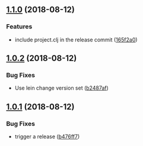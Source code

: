 ## [1.1.0](https://github.com/miikka/clj-sem-rel-test/compare/v1.0.2...v1.1.0) (2018-08-12)


### Features

* include project.clj in the release commit ([165f2a0](https://github.com/miikka/clj-sem-rel-test/commit/165f2a0))

## [1.0.2](https://github.com/miikka/clj-sem-rel-test/compare/v1.0.1...v1.0.2) (2018-08-12)


### Bug Fixes

* Use lein change version set ([b2487af](https://github.com/miikka/clj-sem-rel-test/commit/b2487af))

## [1.0.1](https://github.com/miikka/clj-sem-rel-test/compare/v1.0.0...v1.0.1) (2018-08-12)


### Bug Fixes

* trigger a release ([b476ff7](https://github.com/miikka/clj-sem-rel-test/commit/b476ff7))

